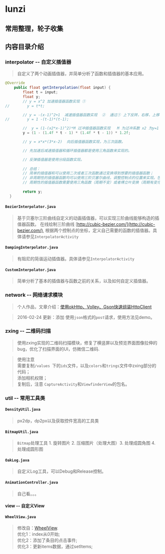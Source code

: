 # lunzi
常用整理，轮子收集
---
## 内容目录介绍

###   interpolator -- 自定义插值器
> 自定义了两个动画插值器，并简单分析了函数和插值器的基本应用。

```java
@Override
    public float getInterpolation(float input) {
        float t = input;
        float y;
        // y = x^2 加速插值器函数实现 ①
//        y = t*t;

        // y = -(x-1)^2+1  减速插值器函数实现  ②  通过① 上下反转，右移，上移 得到
//        y = 1 -(t-1)*(t-1);

        //  y = (1-(x2*x-1)^2)*M 过冲插值器函数实现   M 为过冲系数 x2 为y=1 是函数两个解中较大的那个。 也可使用三角函数来实现。
        y = (1 - (1.4f * t - 1) * (1.4f * t - 1)) * 1.2f;

        // y = x*x*(3*x-2)  向后插值器函数实现，为三次函数。

        // 先加速后减速插值器和循环插值器都是使用三角函数来实现的。

        // 反弹插值器是使用分段函数实现。
        
        // 总结：
        // 简单的插值器和可以使用二次或者三次函数通过变换得到想要的插值器函数；
        // 非周期性的插值器函数均可以使用三阶贝塞尔曲线，调整控制点的位置来实现。包括上面的加速、减速、过冲、向后，先加速后减速；
        // 周期性的插值器函数需要使用三角函数（周期不变）或者傅立叶变换（周期有变化）来实现。上面的循环和先加速再减速；
        
        return y;
  }
```
    
#### `BezierInterpolator.java `
> 基于贝塞尔三阶曲线自定义的动画插值器，可以实现三阶曲线能够构造的插值器函数。 
> 在线绘制三阶曲线 [http://cubic-bezier.com/](http://cubic-bezier.com/), 根据两个控制点的坐标，定义自己需要的函数的插值器。具体请参见`InterpolatorActivity`

#### `DampingInterpolator.java`
> 有阻尼的简谐运动插值器。具体请参见`InterpolatorActivity`

#### `CustomInterpolator.java`
> 简单分析了基本的插值器与函数之前的关系，以及如何自定义插值器。

###   network -- 网络请求模块
> 个人作品，文章介绍：[使用okHttp、Volley、Gson快速组装HttpClient](http://oakzmm.com/2015/07/22/okHttp-Volley-Gson/)  

> 2016-02-24  更新：添加 使用`json`格式的`post`请求，使用方法见demo。  

### zxing -- 二维码扫描
> 使用zxing实现的二维码扫描模块，修复了横竖屏以及预览界面图像拉伸的bug，优化了扫描界面的UI，仿微信二维码. 

> 使用注意  
> 需要复制`/values `下的`ids`文件，以及`colors`和`trings`文件中zxing部分的代码；  
> 添加相机权限；  
> 复制后，注意 `CaptureActivity`和`ViewfinderView`的包名。    

###  util -- 常用工具类
#### `DensityUtil.java` 

> px2dp，dp2px以及获取控件宽高的工具类

#### `BitmapUtil.java `

> `Bitmap`处理工具 1. 旋转图片 2. 压缩图片（处理大图）3. 处理成圆角图 4. 处理成圆形图

#### `OakLog.java `

> 自定义Log工具，可以Debug和Release控制。

#### `AnimationController.java` 

> 自己看。。。

#### view -- 自定义View

#### `WheelView.java`
> 修改自：[WheelView](https://github.com/wangjiegulu/WheelView).  
> 优化1：index从0开始;  
> 优化2：添加了条目的点击事件;  
> 优化3：更新items数据，通过setItems;  
